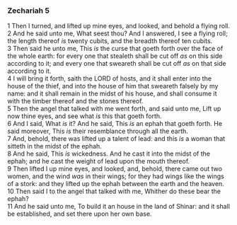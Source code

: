 ### Zechariah 5

1 Then I turned, and lifted up mine eyes, and looked, and behold a flying roll.  
2 And he said unto me, What seest thou? And I answered, I see a flying roll; the length thereof *is* twenty cubits, and the breadth thereof ten cubits.  
3 Then said he unto me, This *is* the curse that goeth forth over the face of the whole earth: for every one that stealeth shall be cut off *as* on this side according to it; and every one that sweareth shall be cut off *as* on that side according to it.  
4 I will bring it forth, saith the LORD of hosts, and it shall enter into the house of the thief, and into the house of him that sweareth falsely by my name: and it shall remain in the midst of his house, and shall consume it with the timber thereof and the stones thereof.  
5 Then the angel that talked with me went forth, and said unto me, Lift up now thine eyes, and see what *is* this that goeth forth.  
6 And I said, What *is* it? And he said, This *is* an ephah that goeth forth. He said moreover, This *is* their resemblance through all the earth.  
7 And, behold, there was lifted up a talent of lead: and this *is* a woman that sitteth in the midst of the ephah.  
8 And he said, This *is* wickedness. And he cast it into the midst of the ephah; and he cast the weight of lead upon the mouth thereof.  
9 Then lifted I up mine eyes, and looked, and, behold, there came out two women, and the wind *was* in their wings; for they had wings like the wings of a stork: and they lifted up the ephah between the earth and the heaven.  
10 Then said I to the angel that talked with me, Whither do these bear the ephah?  
11 And he said unto me, To build it an house in the land of Shinar: and it shall be established, and set there upon her own base.  
